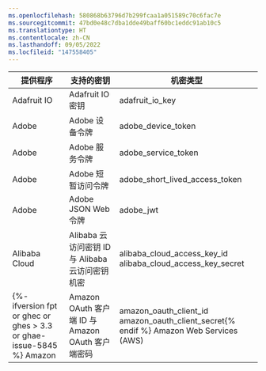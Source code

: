 ```yaml
---
ms.openlocfilehash: 580868b63796d7b299fcaa1a051589c70c6fac7e
ms.sourcegitcommit: 47bd0e48c7dba1dde49baff60bc1eddc91ab10c5
ms.translationtype: HT
ms.contentlocale: zh-CN
ms.lasthandoff: 09/05/2022
ms.locfileid: "147558405"
---
```

提供程序 | 支持的密钥 | 机密类型
--- | --- | ---
Adafruit IO | Adafruit IO 密钥 | adafruit_io_key
Adobe | Adobe 设备令牌 | adobe_device_token
Adobe | Adobe 服务令牌 | adobe_service_token
Adobe | Adobe 短暂访问令牌 | adobe_short_lived_access_token
Adobe | Adobe JSON Web 令牌 | adobe_jwt
Alibaba Cloud | Alibaba 云访问密钥 ID 与 Alibaba 云访问密钥机密| alibaba_cloud_access_key_id </br>alibaba_cloud_access_key_secret
{%- ifversion fpt or ghec or ghes > 3.3 or ghae-issue-5845 %} Amazon | Amazon OAuth 客户端 ID 与 Amazon OAuth 客户端密码 | amazon_oauth_client_id </br>amazon_oauth_client_secret{% endif %} Amazon Web Services (AWS) | Amazon AWS 访问密钥 ID 与 Amazon AWS 机密访问密钥 | aws_access_key_id </br>aws_secret_access_key {%- ifversion fpt or ghec or ghes > 3.2 or ghae %} Amazon Web Services (AWS) | Amazon AWS 会话令牌与 Amazon AWS 临时访问密钥 ID 和 Amazon AWS 机密访问密钥 | aws_session_token </br>aws_temporary_access_key_id </br>aws_secret_access_key{% endif %} Asana | Asana 个人访问令牌 | asana_personal_access_token Atlassian | Atlassian API 令牌 | atlassian_api_token Atlassian | Atlassian JSON Web 令牌 | atlassian_jwt Atlassian | Bitbucket Server 个人访问令牌 | bitbucket_server_personal_access_token {%- ifversion fpt or ghec or ghes > 3.3 or ghae-issue-5845 %} Azure | Azure Active Directory 应用程序机密 | azure_active_directory_application_secret{% endif %} {%- ifversion fpt or ghec or ghes > 3.3 or ghae-issue-5845 %} Azure | Azure Cache for Redis 访问密钥 | azure_cache_for_redis_access_key{% endif %} Azure | Azure DevOps 个人访问令牌 | azure_devops_personal_access_token Azure | Azure SAS 令牌 | azure_sas_token Azure | Azure 服务管理证书 | azure_management_certificate {%- ifversion ghes < 3.4 or ghae or ghae-issue-5342 %} Azure | Azure SQL 连接字符串 | azure_sql_connection_string{% endif %} Azure | Azure 存储帐户密钥 | azure_storage_account_key {%- ifversion fpt or ghec or ghes > 3.2 or ghae %} Beamer | Beamer API 密钥 | beamer_api_key{% endif %} Checkout.com | Checkout.com 生产机密密钥 | checkout_production_secret_key Checkout.com | Checkout.com 测试机密密钥 | checkout_test_secret_key Clojars | Clojars 部署令牌 | clojars_deploy_token CloudBees CodeShip | CloudBees CodeShip 凭据 | codeship_credential {%- ifversion fpt or ghec or ghes > 3.2 or ghae %} Contentful | Contentful 个人访问令牌 | contentful_personal_access_token{% endif %} Databricks | Databricks 访问令牌 | databricks_access_token {%- ifversion fpt or ghec or ghes > 3.4 or ghae-issue-6944 %} DigitalOcean | DigitalOcean 个人访问令牌 | digitalocean_personal_access_token DigitalOcean | DigitalOcean OAuth 标记 | digitalocean_oauth_token DigitalOcean | DigitalOcean 刷新令牌 | digitalocean_refresh_token DigitalOcean | DigitalOcean 系统令牌 | digitalocean_system_token{% endif %} Discord | Discord 机器人令牌 | discord_bot_token Doppler | Doppler 个人令牌 | doppler_personal_token Doppler | Doppler 服务令牌 | doppler_service_token Doppler | Doppler CLI 令牌 | doppler_cli_token Doppler | Doppler SCIM 令牌 | doppler_scim_token Doppler | Doppler 审核令牌 | doppler_audit_token Dropbox | Dropbox 访问令牌 | dropbox_access_token Dropbox | Dropbox 短暂访问令牌 | dropbox_short_lived_access_token Duffel | Duffel 实时访问令牌 | duffel_live_access_token Duffel | Duffel 测试访问令牌 | duffel_test_access_token Dynatrace | Dynatrace 访问令牌 | dynatrace_access_token Dynatrace | Dynatrace 内部令牌 | dynatrace_internal_token EasyPost | EasyPost 生产 API 密钥 | easypost_production_api_key EasyPost | EasyPost 测试 API 密钥 | easypost_test_api_key Fastly | Fastly API 令牌 | fastly_api_token Finicity | Finicity 应用密钥 | finicity_app_key Flutterwave | Flutterwave 实时 API 密钥 | flutterwave_live_api_secret_key Flutterwave | Flutterwave 测试 API 密钥 | flutterwave_test_api_secret_key Frame.io | Frame.io JSON Web 令牌 | frameio_jwt Frame.io| Frame.io 开发人员令牌 | frameio_developer_token {%- ifversion fpt or ghec or ghes > 3.2 or ghae %} FullStory | FullStory API 密钥 | fullstory_api_key{% endif %} GitHub | GitHub 个人访问令牌 | github_personal_access_token GitHub | GitHub OAuth 访问令牌 | github_oauth_access_token GitHub | GitHub 刷新令牌 | github_refresh_token GitHub | GitHub 应用安装访问令牌 | github_app_installation_access_token GitHub | GitHub SSH 私钥 | github_ssh_private_key {%- ifversion fpt or ghec or ghes > 3.3 or ghae-issue-5845 %} GitLab | GitLab 访问令牌 | gitlab_access_token{% endif %} GoCardless | GoCardless 实时访问令牌 | gocardless_live_access_token GoCardless | GoCardless 沙盒访问令牌 | gocardless_sandbox_access_token {%- ifversion fpt or ghec or ghes > 3.2 or ghae %} Google | Firebase Cloud Messaging 服务器密钥 | firebase_cloud_messaging_server_key{% endif %} Google | Google API 密钥 | google_api_key Google | Google Cloud 私钥 ID | {%- ifversion fpt or ghec or ghes > 3.2 or ghae %} Google | Google Cloud Storage 服务帐户访问密钥 ID 与 Google Cloud Storage 访问密钥机密 | google_cloud_storage_service_account_access_key_id </br>google_cloud_storage_access_key_secret{% endif %} {%- ifversion fpt or ghec or ghes > 3.2 or ghae %} Google | Google Cloud Storage 用户访问密钥 ID 与 Google Cloud Storage 访问密钥机密 | google_cloud_storage_user_access_key_id </br>google_cloud_storage_access_key_secret{% endif %} {%- ifversion fpt or ghec or ghes > 3.3 or ghae-issue-5845 %} Google | Google OAuth 访问令牌 | google_oauth_access_token{% endif %} {%- ifversion fpt or ghec or ghes > 3.3 or ghae-issue-5845 %} Google |Google OAuth 客户端 ID 与 Google OAuth 客户端密码 | google_oauth_client_id </br>google_oauth_client_secret{% endif %} {%- ifversion fpt or ghec or ghes > 3.3 or ghae-issue-5845 %} Google | Google OAuth 刷新令牌 | google_oauth_refresh_token{% endif %} Grafana | Grafana API 密钥 | grafana_api_key HashiCorp | Terraform Cloud / Enterprise API 令牌 | terraform_api_token HashiCorp | HashiCorp Vault 批令牌 | hashicorp_vault_batch_token HashiCorp | HashiCorp Vault 服务令牌 | hashicorp_vault_service_token Hubspot | Hubspot API 密钥 | hubspot_api_key Intercom | Intercom 访问令牌 | intercom_access_token Ionic | Ionic 个人访问令牌 | ionic_personal_access_token Ionic | Ionic 刷新令牌 | ionic_refresh_token {%- ifversion fpt or ghec or ghes > 3.4 or ghae-issue-6944 %} JD Cloud | JD Cloud 访问令牌 | jd_cloud_access_key{% endif %} {%- ifversion fpt or ghec or ghes > 3.2 or ghae %} JFrog | JFrog Platform 访问令牌 | jfrog_platform_access_token{% endif %} {%- ifversion fpt or ghec or ghes > 3.2 or ghae %} JFrog | JFrog Platform API 密钥 | jfrog_platform_api_key{% endif %} Linear | Linear API 密钥 | linear_api_key Linear | Linear OAuth 访问令牌 | linear_oauth_access_token Lob | Lob Live API 密钥 | lob_live_api_key Lob | Lob Test API 密钥 | lob_test_api_key Mailchimp | Mailchimp API 密钥 | mailchimp_api_key Mailgun | Mailgun API 密钥 | mailgun_api_key {%- ifversion fpt or ghec or ghes > 3.3 or ghae-issue-5845 %} Mapbox | Mapbox 机密访问令牌 | mapbox_secret_access_token{% endif %} MessageBird | MessageBird API 密钥 | messagebird_api_key Meta | Facebook 访问令牌 | facebook_access_token {%- ifversion fpt or ghec or ghes > 3.3 or ghae-issue-5845 %} Midtrans | Midtrans 生产服务器密钥 | midtrans_production_server_key{% endif %} {%- ifversion fpt or ghec or ghes > 3.3 or ghae-issue-5845 %} Midtrans | Midtrans 沙盒服务器密钥 | midtrans_sandbox_server_key{% endif %} {%- ifversion fpt or ghec or ghes > 3.2 or ghae %} New Relic | New Relic 个人 API 密钥 | new_relic_personal_api_key{% endif %} {%- ifversion fpt or ghec or ghes > 3.2 or ghae %} New Relic | New Relic REST API 密钥 | new_relic_rest_api_key{% endif %} {%- ifversion fpt or ghec or ghes > 3.2 or ghae %} New Relic | New Relic Insights 查询密钥 | new_relic_insights_query_key{% endif %} {%- ifversion fpt or ghec or ghes > 3.2 or ghae %} New Relic | New Relic 许可密钥 | new_relic_license_key{% endif %} {%- ifversion fpt or ghec or ghes > 3.3 or ghae-issue-5845 %} Notion | Notion 集成令牌 | notion_integration_token{% endif %} {%- ifversion fpt or ghec or ghes > 3.3 or ghae-issue-5845 %} Notion | Notion OAuth 客户端密码 | notion_oauth_client_secret{% endif %} npm | npm 访问令牌 | npm_access_token NuGet | NuGet API 密钥 | nuget_api_key {%- ifversion fpt or ghec or ghes > 3.3 or ghae-issue-5845 %} Octopus Deploy | Octopus Deploy API 密钥 | octopus_deploy_api_key{% endif %} Onfido | Onfido 实时 API 令牌 | onfido_live_api_token Onfido | Onfido 沙盒 API 令牌 | onfido_sandbox_api_token OpenAI | OpenAI API 密钥 | openai_api_key Palantir | Palantir JSON Web 令牌 | palantir_jwt {%- ifversion fpt or ghec or ghes > 3.2 or ghae %} PlanetScale | PlanetScale 数据库密码 | planetscale_database_password{% endif %} {%- ifversion fpt or ghec or ghes > 3.2 or ghae %} PlanetScale | PlanetScale OAuth 令牌 | planetscale_oauth_token{% endif %} {%- ifversion fpt or ghec or ghes > 3.2 or ghae %} PlanetScale | PlanetScale 服务令牌 | planetscale_service_token{% endif %} {%- ifversion fpt or ghec or ghes > 3.2 or ghae %} Plivo | Plivo 身份验证 ID 与 Plivo 身份验证令牌 | plivo_auth_id </br>plivo_auth_token{% endif %} Postman | Postman API 密钥 | postman_api_key {%- ifversion fpt or ghec or ghes > 3.6 or ghae-issue-7456 %} Prefect | Prefect 服务器 API 密钥 | prefect_server_api_key Prefect | Prefect 用户 API 密钥 | prefect_user_api_key{% endif %} Proctorio | Proctorio 使用者密钥 | proctorio_consumer_key Proctorio | Proctorio 链接密钥 | proctorio_linkage_key Proctorio | Proctorio 注册密钥 | proctorio_registration_key Proctorio | Proctorio 密钥 | proctorio_secret_key Pulumi | Pulumi 访问令牌 | pulumi_access_token PyPI | PyPI API 令牌 | pypi_api_token {%- ifversion fpt or ghec or ghes > 3.6 or ghae-issue-7456 %} ReadMe | ReadMe API 访问密钥 | readmeio_api_access_token{% endif %} {%- ifversion fpt or ghec or ghes > 3.5 or ghae-issue-7375 %} redirect.pizza | redirect.pizza API 令牌 | redirect_pizza_api_token{% endif %} RubyGems | RubyGems API 密钥 | rubygems_api_key Samsara | Samsara API 令牌 | samsara_api_token Samsara | Samsara OAuth 访问令牌 | samsara_oauth_access_token {%- ifversion fpt or ghec or ghes > 3.4 or ghae-issue-6944 %} Segment | Segment 公共 API 令牌 | segment_public_api_token{% endif %} SendGrid | SendGrid API 密钥 | sendgrid_api_key {%- ifversion fpt or ghec or ghes > 3.2 or ghae %} Sendinblue | Sendinblue API 密钥 | sendinblue_api_key{% endif %} {%- ifversion fpt or ghec or ghes > 3.2 or ghae %} Sendinblue | Sendinblue SMTP 密钥 | sendinblue_smtp_key{% endif %} Shippo | Shippo 实时 API 令牌 | shippo_live_api_token Shippo | Shippo 测试 API 令牌 | shippo_test_api_token {%- ifversion fpt or ghec or ghes > 3.4 or ghae-issue-6944 %} Shopify | Shopify 应用客户端凭据 | shopify_app_client_credentials Shopify | Shopify 应用客户端机密 | shopify_app_client_secret{% endif %} Shopify | Shopify 应用共享机密 | shopify_app_shared_secret Shopify | Shopify 访问令牌 | shopify_access_token Shopify | Shopify 自定义应用访问令牌 | shopify_custom_app_access_token {%- ifversion fpt or ghec or ghes > 3.4 or ghae-issue-6944 %} Shopify | Shopify Merchant 令牌 | shopify_merchant_token Shopify | Shopify 市场令牌 | shopify_marketplace_token Shopify | Shopify 合作伙伴 API 令牌 | shopify_partner_api_token{% endif %} Shopify | Shopify 专用应用密码 | shopify_private_app_password Slack | Slack API 令牌 | slack_api_token Slack | Slack 传入 Webhook URL | slack_incoming_webhook_url Slack | Slack 工作流 Webhook URL | slack_workflow_webhook_url {%- ifversion fpt or ghec or ghes > 3.3 or ghae-issue-5845 %} Square | Square 访问令牌 | square_access_token{% endif %} {%- ifversion fpt or ghec or ghes > 3.3 or ghae-issue-5845 %} Square | Square 生产应用程序机密 | square_production_application_secret{% endif %} {%- ifversion fpt or ghec or ghes > 3.3 or ghae-issue-5845 %} Square | Square 沙盒应用程序机密 | square_sandbox_application_secret{% endif %} SSLMate | SSLMate API 密钥 | sslmate_api_key SSLMate | SSLMate 群集机密 | sslmate_cluster_secret Stripe | Stripe API 密钥 | stripe_api_key Stripe | Stripe 实时 API 密钥 | stripe_live_secret_key Stripe | Stripe 测试 API 密钥 | stripe_test_secret_key Stripe | Stripe 实时 API 受限密钥 | stripe_live_restricted_key Stripe | Stripe 测试 API 受限密钥 | stripe_test_restricted_key Stripe | Stripe Webhook 签名机密 | stripe_webhook_signing_secret {%- ifversion fpt or ghec or ghes > 3.3 or ghae-issue-5845 %} Supabase | Supabase 服务密钥 | supabase_service_key{% endif %} Tableau | Tableau 个人访问令牌 | tableau_personal_access_token Telegram | Telegram 机器人令牌 | telegram_bot_token Tencent Cloud | Tencent Cloud 机密 ID | tencent_cloud_secret_id {%- ifversion fpt or ghec or ghes > 3.3 or ghae-issue-5845 %} Twilio | Twilio 访问令牌 | twilio_access_token{% endif %} Twilio | Twilio 帐户字符串标识符 | twilio_account_sid Twilio | Twilio API 密钥 | twilio_api_key {%- ifversion fpt or ghec or ghes > 3.3 or ghae-issue-5845 %} Typeform | Typeform 个人访问令牌 | typeform_personal_access_token{% endif %} {%- ifversion fpt or ghec or ghes > 3.6 or ghae-issue-7456 %} Uniwise | WISEflow API 密钥 | wiseflow_api_key{% endif %} {%- ifversion fpt or ghec or ghes > 3.4 or ghae-issue-6944 %} WorkOS | WorkOS 生产 API 密钥 | workos_production_api_key{% endif %} {%- ifversion fpt or ghec or ghes > 3.4 or ghae-issue-6944 %} WorkOS | WorkOS 暂存 API 密钥 | workos_staging_api_key{% endif %} {%- ifversion fpt or ghec or ghes > 3.3 or ghae-issue-5845 %} Yandex | Yandex.Cloud API 密钥 | yandex_cloud_api_key{% endif %} {%- ifversion fpt or ghec or ghes > 3.3 or ghae-issue-5845 %} Yandex | Yandex.Cloud IAM Cookie | yandex_cloud_iam_cookie{% endif %} {%- ifversion fpt or ghec or ghes > 3.3 or ghae-issue-5845 %} Yandex | Yandex.Cloud IAM 令牌 | yandex_cloud_iam_token{% endif %} {%- ifversion fpt or ghec or ghes > 3.3 or ghae-issue-5845 %} Yandex | Yandex.Dictionary API 密钥 | yandex_dictionary_api_key{% endif %} {%- ifversion fpt or ghec or ghes > 3.4 or ghae-issue-6944 %} Yandex | Yandex.Cloud 访问机密 | yandex_iam_access_secret{% endif %} {%- ifversion fpt or ghec or ghes > 3.3 or ghae-issue-5845 %} Yandex | Yandex.Predictor API 密钥 | yandex_predictor_api_key{% endif %} {%- ifversion fpt or ghec or ghes > 3.3 or ghae-issue-5845 %} Yandex | Yandex.Translate API 密钥 | yandex_translate_api_key{% endif %} {%- ifversion fpt or ghec or ghes > 3.6 or ghae-issue-7456 %} Zuplo | Zuplo 使用者 API 密钥 | zuplo_consumer_api_key{% endif %}
